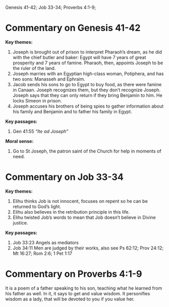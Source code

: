 Genesis 41-42; Job 33-34; Proverbs 4:1-9;
# Commentary on Genesis 41-42
**Key themes:**
1. Joseph is brought out of prison to interpret Pharaoh’s dream, as he did with the chief butler and baker: Egypt will have 7 years of great prosperity and 7 years of famine. Pharaoh, then, appoints Joseph to be the ruler of the land.
2. Joseph marries with an Egyptian high-class woman, Potiphera, and has two sons: Manasseh and Ephraim.
3. Jacob sends his sons to go to Egypt to buy food, as there were famine in Canaan. Joseph recognizes them, but they don’t recognize Joseph. Joseph says that they can only return if they bring Benjamin to him. He locks Simeon in prison.
4. Joseph accuses his brothers of being spies to gather information about his family and Benjamin and to father his family in Egypt.

**Key passages:**
1. Gen 41:55 *“Ite ad Joseph”*

**Moral sense:**
1. Go to St Joseph, the patron saint of the Church for help in moments of need.
# Commentary on Job 33-34
**Key themes:**
1. Elihu thinks Job is not innocent, focuses on repent so he can be returned to God’s light.
2. Elihu also believes in the retribution principle in this life.
3. Elihu twisted Job’s words to mean that Job doesn’t believe in Divine justice.

**Key passages:**
1. Job 33:23 Angels as mediators 
2. Job 34:11 Men are judged by their works, also see Ps 62:12; Prov 24:12; Mt 16:27; Rom 2:6; 1 Pet 1:17
# Commentary on Proverbs 4:1-9
It is a poem of a father speaking to his son, teaching what he learned from his father as well. In it, it says to get and value wisdom. It personifies wisdom as a lady, that will be devoted to you if you value her.